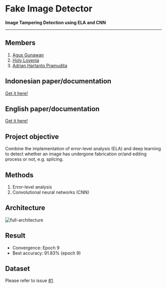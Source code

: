 # Fake Image Detector

**Image Tampering Detection using ELA and CNN**

---

## Members
1. [Agus Gunawan](https://github.com/agusgun)
2. [Holy Lovenia](https://github.com/holylovenia)
3. [Adrian Hartanto Pramudita](https://github.com/adrianhp97)

## Indonesian paper/documentation
[Get it here!](https://github.com/agusgun/FakeImageDetector/blob/master/docs/Deteksi%20Pemalsuan%20Gambar%20dengan%20ELA%20dan%20Deep%20Learning.pdf)

## English paper/documentation
[Get it here!](https://github.com/ckavanagh21/FakeImageDetector/blob/1c3554fcff213a0c1e6ad4ddebfcc72e89b615e2/docs/False%20Image%20Detection%20with%20ELA%20and%20Deep%20Learning.pdf)

## Project objective
Combine the implementation of error-level analysis (ELA) and deep learning to detect whether an image has undergone fabrication or/and editing process or not, e.g. splicing.

## Methods
1. Error-level analysis
2. Convolutional neural networks (CNN)

## Architecture
![full-architecture](docs/model-architecture.jpg)

## Result
- Convergence: Epoch 9
- Best accuracy: 91.83% (epoch 9)

## Dataset
Please refer to issue [#1](https://github.com/agusgun/FakeImageDetector/issues/1).
